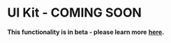 # UI Kit - COMING SOON

**This functionality is in beta - please learn more** **[here](beta-signup.md).**
